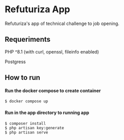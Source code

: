 # Refuturiza App

Refuturiza's app of technical challenge to job opening.

## Requeriments

PHP ^8.1 (with curl, openssl, fileinfo enabled)

Postgress

## How to run

#### Run the docker compose to create container

```
$ docker compose up
```

#### Run in the app directory to running app

```
$ composer install
$ php artisan key:generate
$ php artisan serve
```